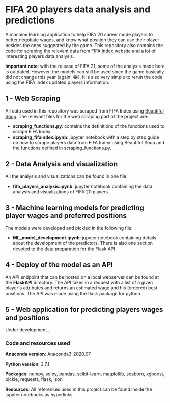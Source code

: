 # FIFA 20 players data analysis and predictions

A machine learning application to help FIFA 20 career mode players to better negotiate wages, and know what position they can use their player besides the ones suggested by the game. This repository also contains the code for scraping the relevant data from [FIFA Index website](https://www.fifaindex.com/) and a lot of interesting players data analysis.

**Important note**: with the release of FIFA 21, some of the analysis made here is outdated. However, the models can still be used since the game basically did not change this year (again! :joy:). It is also very simple to rerun the code using the FIFA Index updated players information.

## 1 - Web Scraping

All data used in this repository was scraped from FIFA Index using [Beautiful Soup](https://www.crummy.com/software/BeautifulSoup/bs4/doc/). The relevant files for the web scraping part of the project are:

- **scraping_functions.py**: contains the definitions of the functions used to scrape FIFA Index
- **scraping_fifaindex.ipynb**: jupyter notebook with a step by step guide on how to scrape players data from FIFA Index using Beautiful Soup and the functions defined in scraping_functions.py.

## 2 - Data Analysis and visualization

All the analysis and visualizations can be found in one file:

- **fifa_players_analysis.ipynb**: jupyter notebook containing the data analysis and visualizations of FIFA 20 players.

## 3 - Machine learning models for predicting player wages and preferred positions

The models were developed and pickled in the following file:

- **ML_model_development.ipynb**: jupyter notebook containing details about the development of the predictors. There is also one section devoted to the data preparation for the Flask API

## 4 - Deploy of the model as an API

An API endpoint that can be hosted on a local webserver can be found at the **FlaskAPI** directory. The API takes in a request with a list of a given player's attributes and returns an estimated wage and his (ordered) best positions. The API was made using the flask package for python.

## 5 - Web application for predicting players wages and positions

Under development...

### Code and resources used

**Anaconda version**: Anaconda3-2020.07

**Python version**: 3.7.1

**Packages**: numpy, scipy, pandas, scikit-learn, matplotlib, seaborn, xgboost, pickle, requests, flask, json

**Resources**: All references used in this project can be found inside the jupyter notebooks as hyperlinks.
